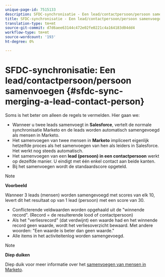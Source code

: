 ```yaml
---
unique-page-id: 7515133
description: SFDC-synchronisatie - Een lead/contactpersoon/persoon samenvoegen - Marketo-documenten - Productdocumentatie
title: SFDC-synchronisatie - Een lead/contactpersoon/persoon samenvoegen
translation-type: tm+mt
source-git-commit: d7d6aee63144c472e02fe0221c4a164183d04dd4
workflow-type: tm+mt
source-wordcount: '193'
ht-degree: 0%

---
```



# SFDC-synchronisatie: Een lead/contactpersoon/persoon samenvoegen {#sfdc-sync-merging-a-lead-contact-person}

Soms is het beter om alleen de regels te vermelden. Hier gaan we:

* Wanneer u twee leads samenvoegt in **Salesforce**, vertelt de normale synchronisatie Marketo en de leads worden automatisch samengevoegd als mensen in Marketo.
* Het samenvoegen van twee mensen in **Marketo** impliceert eigenlijk hetzelfde proces als het samenvoegen van hen als leiders in Salesforce. Het werkt nog steeds automatisch.
* Het samenvoegen van een **lead (persoon) in een contactpersoon** werkt op dezelfde manier. U eindigt met één enkel contact aan beide kanten.
* Bij het samenvoegen wordt de standaardscore opgeteld.

>[!NOTE]
>
>**Voorbeeld**
>
>Wanneer 3 leads (mensen) worden samengevoegd met scores van elk 10, levert dit het resultaat op van 1 lead (persoon) met een score van 30.

* Conflicterende veldwaarden worden opgehaald uit de &quot;winnende record&quot;. (Record = de resulterende lood of contactpersoon)
* Als het &quot;verliesrecord&quot; (dat verdwijnt) een waarde had en het winnende record geen waarde, wordt het verliesoverzicht bewaard. Met andere woorden: &quot;Een waarde is beter dan geen waarde.&quot;
* Alle items in het activiteitenlog worden samengevoegd.

>[!NOTE]
>
>**Diep duiken**
>
>Diep duik voor meer informatie over het [samenvoegen van mensen in Marketo](../../../../product-docs/core-marketo-concepts/smart-lists-and-static-lists/managing-people-in-smart-lists/find-and-merge-duplicate-people.md).

